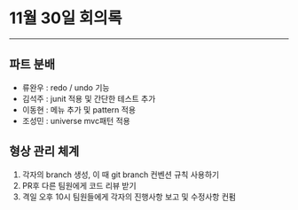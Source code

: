 # 11월 30일 회의록
---
## 파트 분배
- 류완우 : redo / undo 기능
- 김석주 : junit 적용 및 간단한 테스트 추가
- 이동현 : 메뉴 추가 및 pattern 적용
- 조성민 : universe mvc패턴 적용

## 형상 관리 체계
1. 각자의 branch 생성, 이 때 git branch 컨벤션 규칙 사용하기
2. PR후 다른 팀원에게 코드 리뷰 받기
3. 격일 오후 10시 팀원들에게 각자의 진행사항 보고 및 수정사항 컨펌
